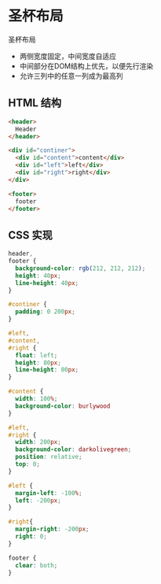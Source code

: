 # 圣杯布局

圣杯布局

* 两侧宽度固定，中间宽度自适应
* 中间部分在DOM结构上优先，以便先行渲染
* 允许三列中的任意一列成为最高列

## HTML 结构

```html
<header>
  Header
</header>

<div id="continer">
  <div id="content">content</div>
  <div id="left">left</div>
  <div id="right">right</div>
</div>

<footer>
  footer
</footer>
```


## CSS 实现

```css
header,
footer {
  background-color: rgb(212, 212, 212);
  height: 40px;
  line-height: 40px;
}

#continer {
  padding: 0 200px;
}

#left,
#content,
#right {
  float: left;
  height: 80px;
  line-height: 80px;
}

#content {
  width: 100%;
  background-color: burlywood
}

#left,
#right {
  width: 200px;
  background-color: darkolivegreen;
  position: relative;
  top: 0;
}

#left {
  margin-left: -100%;
  left: -200px;
}

#right{
  margin-right: -200px;
  right: 0;
}

footer {
  clear: both;
}
```